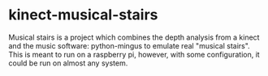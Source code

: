 # kinect-musical-stairs
Musical stairs is a project which combines the depth analysis from a kinect and the music software: python-mingus to emulate real "musical stairs".
This is meant to run on a raspberry pi, however, with some configuration, it could be run on almost any system.

